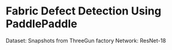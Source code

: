 # Fabric Defect Detection Using PaddlePaddle

Dataset: Snapshots from ThreeGun factory
Network: ResNet-18
